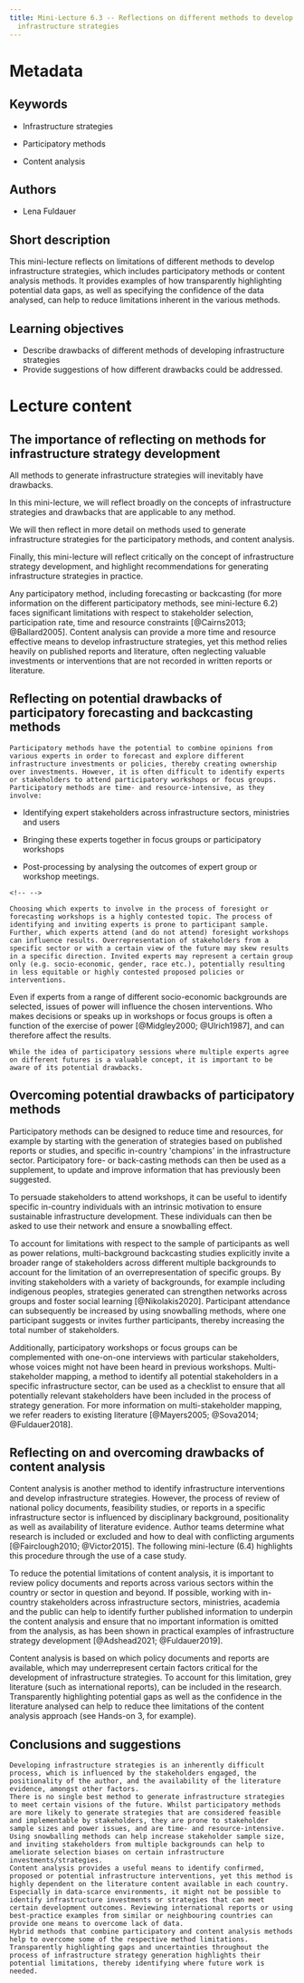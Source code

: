 ```yaml
---
title: Mini-Lecture 6.3 -- Reflections on different methods to develop
  infrastructure strategies
---
```


# Metadata 

## Keywords

-   Infrastructure strategies

-   Participatory methods

-   Content analysis

## Authors 

-   Lena Fuldauer

## Short description 

This mini-lecture reflects on limitations of different methods to
develop infrastructure strategies, which includes participatory methods
or content analysis methods. It provides examples of how transparently
highlighting potential data gaps, as well as specifying the confidence
of the data analysed, can help to reduce limitations inherent in the
various methods.

## Learning objectives 

-   Describe drawbacks of different methods of developing infrastructure
    strategies
-   Provide suggestions of how different drawbacks could be addressed.

# Lecture content

## The importance of reflecting on methods for infrastructure strategy development

All methods to generate infrastructure strategies will inevitably have
drawbacks.

In this mini-lecture, we will reflect broadly on the concepts of
infrastructure strategies and drawbacks that are applicable to any
method.

We will then reflect in more detail on methods used to generate
infrastructure strategies for the participatory methods, and content
analysis.

Finally, this mini-lecture will reflect critically on the concept of
infrastructure strategy development, and highlight recommendations for
generating infrastructure strategies in practice.

Any participatory method, including forecasting or backcasting (for more
information on the different participatory methods, see mini-lecture
6.2) faces significant limitations with respect to stakeholder
selection, participation rate, time and resource constraints
[@Cairns2013; @Ballard2005]. Content analysis can provide a more
time and resource effective means to develop infrastructure strategies,
yet this method relies heavily on published reports and literature,
often neglecting valuable investments or interventions that are not
recorded in written reports or literature.

## Reflecting on potential drawbacks of participatory forecasting and backcasting methods

    Participatory methods have the potential to combine opinions from various experts in order to forecast and explore different infrastructure investments or policies, thereby creating ownership over investments. However, it is often difficult to identify experts or stakeholders to attend participatory workshops or focus groups. 
    Participatory methods are time- and resource-intensive, as they involve:

-   Identifying expert stakeholders across infrastructure sectors, ministries and users

-   Bringing these experts together in focus groups or participatory workshops

-   Post-processing by analysing the outcomes of expert group or workshop meetings.

```{=html}
<!-- -->
```
    Choosing which experts to involve in the process of foresight or forecasting workshops is a highly contested topic. The process of identifying and inviting experts is prone to participant sample. Further, which experts attend (and do not attend) foresight workshops can influence results. Overrepresentation of stakeholders from a specific sector or with a certain view of the future may skew results in a specific direction. Invited experts may represent a certain group only (e.g. socio-economic, gender, race etc.), potentially resulting in less equitable or highly contested proposed policies or interventions. 

Even if experts from a range of different socio-economic backgrounds are
selected, issues of power will influence the chosen interventions. Who
makes decisions or speaks up in workshops or focus groups is often a
function of the exercise of power [@Midgley2000; @Ulrich1987], and
can therefore affect the results.

    While the idea of participatory sessions where multiple experts agree on different futures is a valuable concept, it is important to be aware of its potential drawbacks. 

## Overcoming potential drawbacks of participatory methods

Participatory methods can be designed to reduce time and resources, for
example by starting with the generation of strategies based on published
reports or studies, and specific in-country 'champions' in the
infrastructure sector. Participatory fore- or back-casting methods can
then be used as a supplement, to update and improve information that has
previously been suggested.

To persuade stakeholders to attend workshops, it can be useful to
identify specific in-country individuals with an intrinsic motivation to
ensure sustainable infrastructure development. These individuals can
then be asked to use their network and ensure a snowballing effect.

To account for limitations with respect to the sample of participants as
well as power relations, multi-background backcasting studies explicitly
invite a broader range of stakeholders across different multiple
backgrounds to account for the limitation of an overrepresentation of
specific groups. By inviting stakeholders with a variety of backgrounds,
for example including indigenous peoples, strategies generated can
strengthen networks across groups and foster social learning
[@Nikolakis2020]. Participant attendance can subsequently be
increased by using snowballing methods, where one participant suggests
or invites further participants, thereby increasing the total number of
stakeholders.

Additionally, participatory workshops or focus groups can be
complemented with one-on-one interviews with particular stakeholders,
whose voices might not have been heard in previous workshops.
Multi-stakeholder mapping, a method to identify all potential
stakeholders in a specific infrastructure sector, can be used as a
checklist to ensure that all potentially relevant stakeholders have been
included in the process of strategy generation. For more information on
multi-stakeholder mapping, we refer readers to existing literature
[@Mayers2005; @Sova2014; @Fuldauer2018].

## Reflecting on and overcoming drawbacks of content analysis 

Content analysis is another method to identify infrastructure
interventions and develop infrastructure strategies. However, the
process of review of national policy documents, feasibility studies, or
reports in a specific infrastructure sector is influenced by
disciplinary background, positionality as well as availability of
literature evidence. Author teams determine what research is included or
excluded and how to deal with conflicting arguments [@Fairclough2010;
@Victor2015]. The following mini-lecture (6.4) highlights this
procedure through the use of a case study.

To reduce the potential limitations of content analysis, it is important
to review policy documents and reports across various sectors within the
country or sector in question and beyond. If possible, working with
in-country stakeholders across infrastructure sectors, ministries,
academia and the public can help to identify further published
information to underpin the content analysis and ensure that no
important information is omitted from the analysis, as has been shown in
practical examples of infrastructure strategy development
[@Adshead2021; @Fuldauer2019].

Content analysis is based on which policy documents and reports are
available, which may underrepresent certain factors critical for the
development of infrastructure strategies. To account for this
limitation, grey literature (such as international reports), can be
included in the research. Transparently highlighting potential gaps as
well as the confidence in the literature analysed can help to reduce
thee limitations of the content analysis approach (see Hands-on 3, for
example).

## Conclusions and suggestions 

    Developing infrastructure strategies is an inherently difficult process, which is influenced by the stakeholders engaged, the positionality of the author, and the availability of the literature evidence, amongst other factors. 
    There is no single best method to generate infrastructure strategies to meet certain visions of the future. Whilst participatory methods are more likely to generate strategies that are considered feasible and implementable by stakeholders, they are prone to stakeholder sample sizes and power issues, and are time- and resource-intensive. Using snowballing methods can help increase stakeholder sample size, and inviting stakeholders from multiple backgrounds can help to ameliorate selection biases on certain infrastructure investments/strategies. 
    Content analysis provides a useful means to identify confirmed, proposed or potential infrastructure interventions, yet this method is highly dependent on the literature content available in each country. Especially in data-scarce environments, it might not be possible to identify infrastructure investments or strategies that can meet certain development outcomes. Reviewing international reports or using best-practice examples from similar or neighbouring countries can provide one means to overcome lack of data. 
    Hybrid methods that combine participatory and content analysis methods help to overcome some of the respective method limitations. Transparently highlighting gaps and uncertainties throughout the process of infrastructure strategy generation highlights their potential limitations, thereby identifying where future work is needed. 

## 
